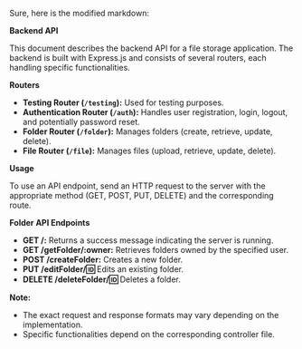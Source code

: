 Sure, here is the modified markdown:

**Backend API**

This document describes the backend API for a file storage application. The backend is built with Express.js and consists of several routers, each handling specific functionalities.

**Routers**

* **Testing Router (`/testing`):** Used for testing purposes.
* **Authentication Router (`/auth`):** Handles user registration, login, logout, and potentially password reset.
* **Folder Router (`/folder`):** Manages folders (create, retrieve, update, delete).
* **File Router (`/file`):** Manages files (upload, retrieve, update, delete).

**Usage**

To use an API endpoint, send an HTTP request to the server with the appropriate method (GET, POST, PUT, DELETE) and the corresponding route.

**Folder API Endpoints**

* **GET /:** Returns a success message indicating the server is running.
* **GET /getFolder/:owner:** Retrieves folders owned by the specified user.
* **POST /createFolder:** Creates a new folder.
* **PUT /editFolder/:id:** Edits an existing folder.
* **DELETE /deleteFolder/:id:** Deletes a folder.

**Note:**

* The exact request and response formats may vary depending on the implementation.
* Specific functionalities depend on the corresponding controller file.
